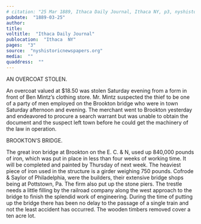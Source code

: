 ```yaml
---
# citation: "25 Mar 1889, Ithaca Daily Journal, Ithaca NY, p3, nyshistoricnewspapers.org."
pubdate:  "1889-03-25"
author: 
title: 
voltitle:  "Ithaca Daily Journal"
publocation:  "Ithaca  NY"
pages:  "3"
source:  "nyshistoricnewspapers.org"
media:  ""
quaddress:  ""
---
```

AN OVERCOAT STOLEN. 

An overcoat valued at $18.50 was stolen Saturday evening from a form in front of Ben Mintz’s clothing store. Mr. Mintz suspected the thief to be one of a party of men employed on the Brookton bridge who were in town Saturday afternoon and evening. The merchant went to Brookton yesterday and endeavored to procure a search warrant but was unable to obtain the document and the suspect left town before he could get the machinery of the law in operation. 

BROOKTON’S BRIDGE.

The great iron bridge at Brookton on the E. C. & N, used up 840,000 pounds of iron, which was put in place in less than four weeks of working time. It will be completed and painted by Thursday of next week. The heaviest piece of iron used in the structure is a girder weighing 750 pounds. Cofrode & Saylor of Philadelphia, were the builders, their extensive bridge shops being at Pottstown, Pa. The firm also put up the stone piers. The trestle needs a little filling by the railroad company along the west approach to the bridge to finish the splendid work of engineering. During the time of putting up the bridge there has been no delay to the passage of a single train and not the least accident has occurred. The wooden timbers removed cover a ten acre lot. 


